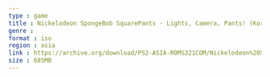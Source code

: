 ```yaml
---
type : game
title : Nickelodeon SpongeBob SquarePants - Lights, Camera, Pants! (Korea)
genre : 
format : iso
region : asia
link : https://archive.org/download/PS2-ASIA-ROMS321COM/Nickelodeon%20SpongeBob%20SquarePants%20-%20Lights%2C%20Camera%2C%20Pants%21%20%28Korea%29.7z
size : 685MB
---
```

